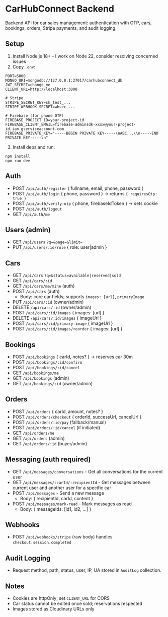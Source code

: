 # CarHubConnect Backend

Backend API for car sales management: authentication with OTP, cars, bookings, orders, Stripe payments, and audit logging.

## Setup

1. Install Node.js 18+ - I work on Node 22, consider resolving concerned issues
2. Copy `.env`:

```
PORT=5000
MONGO_URI=mongodb://127.0.0.1:27017/carhubconnect_db
JWT_SECRET=change_me
CLIENT_URL=http://localhost:3000

# Stripe
STRIPE_SECRET_KEY=sk_test_...
STRIPE_WEBHOOK_SECRET=whsec_...

# Firebase (for phone OTP)
FIREBASE_PROJECT_ID=your-project-id
FIREBASE_CLIENT_EMAIL=firebase-adminsdk-xxxx@your-project-id.iam.gserviceaccount.com
FIREBASE_PRIVATE_KEY="-----BEGIN PRIVATE KEY-----\nABC...\\n-----END PRIVATE KEY-----\n"
```

3. Install deps and run:

```
npm install
npm run dev
```

## Auth

- POST `/api/auth/register` { fullname, email, phone, password }
- POST `/api/auth/login` { phone, password } → returns `{ requiresOtp: true }`
- POST `/api/auth/verify-otp` { phone, firebaseIdToken } → sets cookie
- POST `/api/auth/logout`
- GET `/api/auth/me`

## Users (admin)
- GET `/api/users` `?q=&page=&limit=`
- PUT `/api/users/:id/role` { role: user|admin }

## Cars
- GET `/api/cars` `?q=&status=available|reserved|sold`
- GET `/api/cars/:id`
- GET `/api/cars/me/mine` (auth)
- POST `/api/cars` (auth)
  - Body: core car fields; supports `images: [url]`, `primaryImage`
- PUT `/api/cars/:id` (owner/admin)
- DELETE `/api/cars/:id` (owner/admin)
- POST `/api/cars/:id/images` { images: [url] }
- DELETE `/api/cars/:id/images` { imageUrl }
- POST `/api/cars/:id/primary-image` { imageUrl }
- POST `/api/cars/:id/images/reorder` { images: [url] }

## Bookings
- POST `/api/bookings` { carId, notes? } → reserves car 30m
- POST `/api/bookings/:id/confirm`
- POST `/api/bookings/:id/cancel`
- GET `/api/bookings/me`
- GET `/api/bookings` (admin)
- GET `/api/bookings/:id` (owner/admin)

## Orders
- POST `/api/orders` { carId, amount, notes? }
- POST `/api/orders/checkout` { orderId, successUrl, cancelUrl }
- POST `/api/orders/:id/pay` (fallback/manual)
- POST `/api/orders/:id/cancel` (if initiated)
- GET `/api/orders/me`
- GET `/api/orders` (admin)
- GET `/api/orders/:id` (buyer/admin)

## Messaging (auth required)
- GET `/api/messages/conversations` - Get all conversations for the current user
- GET `/api/messages/:carId/:recipientId` - Get messages between current user and another user for a specific car
- POST `/api/messages` - Send a new message
  - Body: { recipientId, carId, content }
- POST `/api/messages/mark-read` - Mark messages as read
  - Body: { messageIds: [id1, id2, ...] }

## Webhooks
- POST `/api/webhooks/stripe` (raw body) handles `checkout.session.completed`

## Audit Logging
- Request method, path, status, user, IP, UA stored in `AuditLog` collection.

## Notes
- Cookies are httpOnly; set `CLIENT_URL` for CORS
- Car status cannot be edited once sold; reservations respected
- Images stored as Cloudinary URLs only


